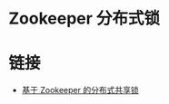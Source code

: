 # Zookeeper 分布式锁

# 链接

- [基于 Zookeeper 的分布式共享锁](http://itindex.net/detail/53857-zookeeper-%E5%85%B1%E4%BA%AB)
